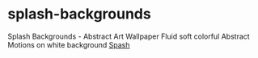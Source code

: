 # splash-backgrounds
Splash Backgrounds - Abstract Art Wallpaper Fluid soft colorful Abstract Motions on white background
[Spash](https://www.midjourney.com/jobs/575457c5-f960-4d14-b6f7-354d62b83e41?index=0)
